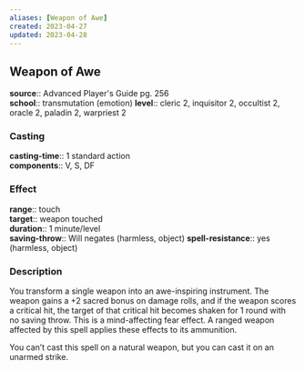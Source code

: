 ```yaml
---
aliases: [Weapon of Awe]
created: 2023-04-27
updated: 2023-04-28
---
```


## Weapon of Awe

**source**:: Advanced Player's Guide pg. 256  
**school**:: transmutation (emotion)
**level**:: cleric 2, inquisitor 2, occultist 2, oracle 2, paladin 2, warpriest 2

### Casting

**casting-time**:: 1 standard action  
**components**:: V, S, DF

### Effect

**range**:: touch  
**target**:: weapon touched  
**duration**:: 1 minute/level  
**saving-throw**:: Will negates (harmless, object)
**spell-resistance**:: yes (harmless, object)

### Description

You transform a single weapon into an awe-inspiring instrument. The weapon gains a +2 sacred bonus on damage rolls, and if the weapon scores a critical hit, the target of that critical hit becomes shaken for 1 round with no saving throw. This is a mind-affecting fear effect. A ranged weapon affected by this spell applies these effects to its ammunition.  
  
You can’t cast this spell on a natural weapon, but you can cast it on an unarmed strike.
